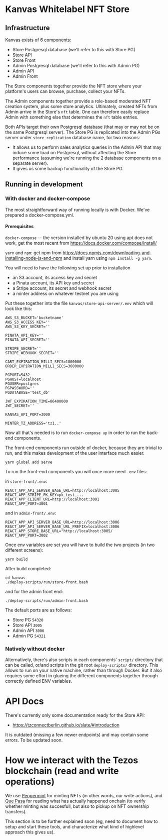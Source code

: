 # Kanvas Whitelabel NFT Store

## Infrastructure

Kanvas exists of 6 components:
- Store Postgresql database (we'll refer to this with Store PG)
- Store API
- Store Front
- Admin Postgresql database (we'll refer to this with Admin PG)
- Admin API
- Admin Front

The Store components together provide the NFT store where your platform's users can browse, purchase, collect your NFTs.

The Admin components together provide a role-based moderated NFT creation system, plus some store analytics. Ultimately,
created NFTs from Admin arrive in the Store's `nft` table. One can therefore easily replace Admin with something else
that determines the `nft` table entries.

Both APIs target their own Postgresql database (that may or may not be on the same Postgresql server). The Store PG is
replicated into the Admin PGs server under `store_replication` database name, for two reasons:
- It allows us to perform sales analytics queries in the Admin API that may induce some load on Postgresql, without affecting the Store performance (assuming we're running the 2 database components on a separate server).
- It gives us some backup functionality of the Store PG.

## Running in development

### With docker and docker-compose
The most straightforward way of running locally is with Docker. We've prepared a docker-compose.yml.

#### Prerequisites

`docker-compose` -- the version installed by ubuntu 20 using apt does not work, get the most recent from https://docs.docker.com/compose/install/

`yarn` and `npm`: get npm from https://docs.npmjs.com/downloading-and-installing-node-js-and-npm and install yarn using `npm install -g yarn`.

You will need to have the following set up prior to installation
- an S3 account, its access key and secret
- a Pinata account, its API key and secret
- a Stripe account, its secret and webhook secret
- a minter address on whatever testnet you are using

Put these together into the file `kanvas/store-api-server/.env` which will look like this:

```
AWS_S3_BUCKET='bucketname'
AWS_S3_ACCESS_KEY=''
AWS_S3_KEY_SECRET=''

PINATA_API_KEY=''
PINATA_API_SECRET=''

STRIPE_SECRET=''
STRIPE_WEBHOOK_SECRET=''

CART_EXPIRATION_MILLI_SECS=1800000
ORDER_EXPIRATION_MILLI_SECS=3600000

PGPORT=5432
PGHOST=localhost
PGUSER=postgres
PGPASSWORD=''
PGDATABASE='test_db'

JWT_EXPIRATION_TIME=86400000
JWT_SECRET=''

KANVAS_API_PORT=3000

MINTER_TZ_ADDRESS='tz1..'
```

Now all that's needed is to run `docker-compose up` in order to run the back-end components.

The front-end components run outside of docker, because they are trivial to run, and this makes development of the user interface much easier.

```
yarn global add serve
```

To run the front-end components you will once more need `.env` files:

in `store-front/.env`:

```
REACT_APP_API_SERVER_BASE_URL=http://localhost:3005
REACT_APP_STRIPE_PK_KEY=pk_test_...
REACT_APP_CLIENT_URL=http://localhost:3001
REACT_APP_PORT=3001
```

and in `admin-front/.env`:
```
REACT_APP_API_SERVER_BASE_URL=http://localhost:3006
REACT_APP_API_SERVER_BASE_URL_PREFIX=localhost:3006
REACT_APP_STORE_BASE_URL="http://localhost:3005/
REACT_APP_PORT=3002
```

Once env variables are set you will have to build the two projects (in two different screens):

```
yarn build
```

After build completed:

```
cd kanvas
./deploy-scripts/run/store-front.bash
```

and for the admin front end:

```
./deploy-scripts/run/admin-front.bash
```


The default ports are as follows:
* Store PG `54320`
* Store API `3005`
* Admin API `3006`
* Admin PG `54321`

### Natively without docker

Alternatively, there's also scripts in each components' `script/` directory that can be called, or/and scripts in the git root `deploy-scripts/` directory. This allows to run on your native machine, rather than through Docker. But it also requires some effort in glueing the different components together through correctly defined ENV variables.


# API Docs

There's currently only some documentation ready for the Store API:

- https://tzconnectberlin.github.io/slate/#introduction

It is outdated (missing a few newer endpoints) and may contain some errors. To be updated soon.


# How we interact with the Tezos blockchain (read and write operations)

We use [Peppermint](https://github.com/tzConnectBerlin/peppermint) for minting NFTs (in other words, our write actions), and [Que Pasa](https://github.com/tzConnectBerlin/que-pasa) for reading what has actually happened onchain (to verify whether minting was succesfull, but also to pickup on NFT ownership transfers).

This section is to be further explained soon (eg, need to document how to setup and start these tools, and characterize what kind of highlevel approach this gives us).
